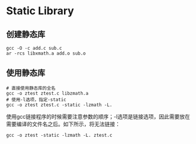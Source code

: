 # Static Library


## 创建静态库
```
gcc -O -c add.c sub.c
ar -rcs libxmath.a add.o sub.o
```


## 使用静态库
```
# 直接使用静态库的全名
gcc -o ztest ztest.c libzmath.a
# 使用-l选项，指定-static
gcc -o ztest ztest.c -static -lzmath -L.
```

使用gcc链接程序的时候需要注意参数的顺序；-l选项是链接选项，因此需要放在需要编译的文件名之后。如下所示，将无法链接：
```
gcc -o ztest -static -lzmath -L. ztest.c
```
